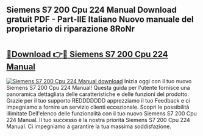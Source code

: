 ## Siemens S7 200 Cpu 224 Manual Download gratuit PDF - Part-llE Italiano Nuovo manuale del proprietario di riparazione 8RoNr

# <h2><a href="http://dfea089.blite.top/?on=Siemens+S7+200+Cpu+224+Manual">🔗Download 👉🔴 Siemens S7 200 Cpu 224 Manual</a></h2>

[![Siemens S7 200 Cpu 224 Manual download](https://i.imgur.com/lujVjoI.png)](http://dfea089.blite.top/?on=Siemens+S7+200+Cpu+224+Manual)
Inizia oggi con il tuo nuovo Siemens S7 200 Cpu 224 Manual! Questa guida per l'utente fornisce una panoramica dettagliata delle caratteristiche e delle funzioni del prodotto. Grazie per il tuo supporto REDDDDDDD apprezziamo il tuo Feedback e ci impegniamo a fornire un servizio clienti eccezionale. Scopri le possibilità illimitate Dell'elenco delle funzionalità con il tuo nuovo Siemens S7 200 Cpu 224 Manual. Il tuo successo è la nostra priorità Siemens S7 200 Cpu 224 Manual. Ci impegniamo a garantire la tua massima soddisfazione.

